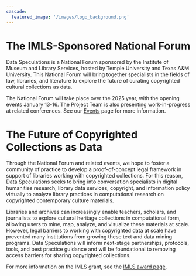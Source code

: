 ```yaml
---
cascade:
  featured_image: '/images/logo_background.png'
---
```


# The IMLS-Sponsored National Forum

Data Speculations is a National Forum sponsored by the Institute of Museum and Library Services, hosted by Temple University and Texas A&M University. This National Forum will bring together specialists in the fields of law, libraries, and literature to explore the future of curating copyrighted cultural collections as data. 

The National Forum will take place over the 2025 year, with the opening events January 13-16. The Project Team is also presenting work-in-progress at related conferences. See our [Events](/events) page for more information.

# The Future of Copyrighted Collections as Data
Through the National Forum and related events, we hope to foster a community of practice to develop a proof-of-concept legal framework in support of libraries working with copyrighted collections. For this reason, Data Speculations seeks to bring into conversation specialists in digital humanities research, library data services, copyright, and information policy virtually to analyze library practices in computational research on copyrighted contemporary culture materials.

Libraries and archives can increasingly enable teachers, scholars, and journalists to explore cultural heritage collections in computational form, allowing users to mine, map, analyze, and visualize these materials at scale. However, legal barriers to working with copyrighted data at scale have prevented many institutions from growing these text and data mining programs. Data Speculations will inform next-stage partnerships, protocols, tools, and best practice guidance and will be foundational to removing access barriers for sharing copyrighted collections.

For more information on the IMLS grant, see the [IMLS award page](https://www.imls.gov/grants/awarded/lg-254864-ols-23).

